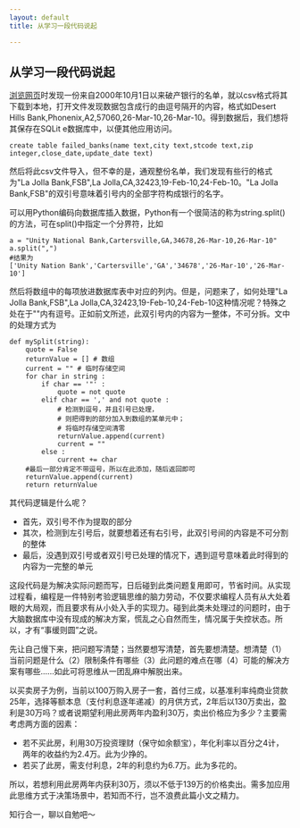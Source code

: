 ```yaml
---
layout: default
title: 从学习一段代码说起

---
```

## 从学习一段代码说起
[浏览网页](https://www.raywenderlich.com/902/sqlite-tutorial-for-ios-creating-and-scripting)时发现一份来自2000年10月1日以来破产银行的名单，就以csv格式将其下载到本地，打开文件发现数据包含成行的由逗号隔开的内容，格式如Desert Hills Bank,Phonenix,A2,57060,26-Mar-10,26-Mar-10。得到数据后，我们想将其保存在SQLit e数据库中，以便其他应用访问。
```
create table failed_banks(name text,city text,stcode text,zip integer,close_date,update_date text)
```

然后将此csv文件导入，但不幸的是，通观整份名单，我们发现有些行的格式为"La Jolla Bank,FSB",La Jolla,CA,32423,19-Feb-10,24-Feb-10。"La Jolla Bank,FSB"的双引号意味着引号内的全部字符构成银行的名字。

可以用Python编码向数据库插入数据，Python有一个很简洁的称为string.split()的方法，可在split()中指定一个分界符，比如
```
a = "Unity National Bank,Cartersville,GA,34678,26-Mar-10,26-Mar-10"
a.split(",")
#结果为
['Unity Nation Bank','Cartersville','GA','34678','26-Mar-10','26-Mar-10']
```
然后将数组中的每项放进数据库表中对应的列内。但是，问题来了，如何处理"La Jolla Bank,FSB",La Jolla,CA,32423,19-Feb-10,24-Feb-10这种情况呢？特殊之处在于""内有逗号。正如前文所述，此双引号内的内容为一整体，不可分拆。文中的处理方式为

```
def mySplit(string):
    quote = False
    returnValue = [] # 数组
    current = "" # 临时存储空间
    for char in string :
        if char == '"' :
            quote = not quote
        elif char == ',' and not quote :
            # 检测到逗号，并且引号已处理，
            # 则把得到的部分加入到数组的某单元中；
            # 将临时存储空间清零
            returnValue.append(current)
            current = ""
        else :
            current += char
    #最后一部分肯定不带逗号，所以在此添加，随后返回即可
    returnValue.append(current)
    return returnValue
```
其代码逻辑是什么呢？
* 首先，双引号不作为提取的部分
* 其次，检测到左引号后，就要想着还有右引号，此双引号间的内容是不可分割的整体
* 最后，没遇到双引号或者双引号已处理的情况下，遇到逗号意味着此时得到的内容为一完整的单元

这段代码是为解决实际问题而写，日后碰到此类问题复用即可，节省时间。从实现过程看，编程是一件特别考验逻辑思维的脑力劳动，不仅要求编程人员有从大处着眼的大局观，而且要求有从小处入手的实现力。碰到此类未处理过的问题时，由于大脑数据库中没有现成的解决方案，慌乱之心自然而生，情况属于失控状态。所以，才有“事缓则圆”之说。

先让自己慢下来，把问题写清楚；当然要想写清楚，首先要想清楚。想清楚（1）当前问题是什么（2）限制条件有哪些（3）此问题的难点在哪（4）可能的解决方案有哪些......如此可将思维从一团乱麻中解脱出来。

以买卖房子为例，当前以100万购入房子一套，首付三成，以基准利率纯商业贷款25年，选择等额本息（支付利息逐年递减）的月供方式，2年后以130万卖出，盈利是30万吗？或者说期望利用此房两年内盈利30万，卖出价格应为多少？主要需考虑两方面的因素：
* 若不买此房，利用30万投资理财（保守如余额宝），年化利率以百分之4计，两年的收益约为2.4万。此为少挣的。
* 若买了此房，需支付利息，2年的利息约为6.7万。此为多花的。

所以，若想利用此房两年内获利30万，须以不低于139万的价格卖出。需多加应用此思维方式于决策场景中，若知而不行，岂不浪费此篇小文之精力。

知行合一，聊以自勉吧～
